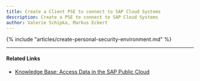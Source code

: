 ```yaml
---
title: Create a Client PSE to connect to SAP Cloud Systems
description: Create a PSE to connect to SAP Cloud Systems
author: Valerie Schipka, Markus Eckert
---
```


{% include "articles/create-personal-security-environment.md" %}

-----
#### Related Links
- [Knowledge Base: Access Data in the SAP Public Cloud](access-data-in-the-sap-public-cloud.md)
